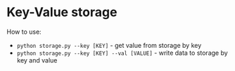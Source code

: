 # Key-Value storage

How to use:
* ```python storage.py --key [KEY]``` - get value from storage by key
* ```python storage.py --key [KEY] --val [VALUE]``` - write data to storage by key and value
